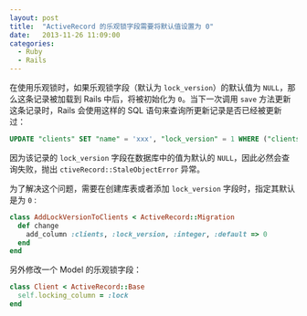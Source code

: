 ```yaml
---
layout: post
title:  "ActiveRecord 的乐观锁字段需要将默认值设置为 0"
date:   2013-11-26 11:09:00
categories: 
  - Ruby
  - Rails
---
```


在使用乐观锁时，如果乐观锁字段（默认为 `lock_version`）的默认值为 `NULL`，那么这条记录被加载到 Rails 中后，将被初始化为 `0`。当下一次调用 `save` 方法更新这条记录时，Rails 会使用这样的 SQL 语句来查询所更新记录是否已经被更新过：

```sql
UPDATE "clients" SET "name" = 'xxx', "lock_version" = 1 WHERE ("clients"."id" = 1 AND "clients"."lock_version" = 0)
```

因为该记录的 `lock_version` 字段在数据库中的值为默认的 `NULL`，因此必然会查询失败，抛出 `ctiveRecord::StaleObjectError` 异常。

为了解决这个问题，需要在创建库表或者添加 `lock_version` 字段时，指定其默认是为 `0` :

```ruby
class AddLockVersionToClients < ActiveRecord::Migration
  def change
    add_column :clients, :lock_version, :integer, :default => 0
  end
end
```

另外修改一个 Model 的乐观锁字段：
```ruby
class Client < ActiveRecord::Base
  self.locking_column = :lock
end
```